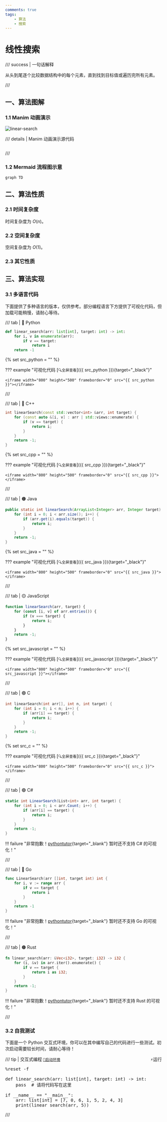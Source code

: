 ```yaml
---
comments: true
tags:
    - 算法
    - 搜索
---
```


# 线性搜索

/// success | 一句话解释

从头到尾逐个比较数据结构中的每个元素，直到找到目标值或遍历完所有元素​​。

///

## 一、算法图解

### 1.1 Manim 动画演示

![linear-search](./images/linear-search.webp)

/// details | Manim 动画演示源代码

```python
```

///

### 1.2 Mermaid 流程图示意

```mermaid
graph TD
```

## 二、算法性质

### 2.1 时间复杂度

时间复杂度为 $O(n)$。

### 2.2 空间复杂度

空间复杂度为 $O(1)$。

### 2.3 其它性质

## 三、算法实现

### 3.1 多语言代码

下面提供了多种语言的版本，仅供参考。部分编程语言下方提供了可视化代码，但加载可能稍慢，请耐心等待。

/// tab | 🔵 Python

```python
def linear_search(arr: list[int], target: int) -> int:
    for i, v in enumerate(arr):
        if v == target:
            return i
    return -1
```

{% set src_python = "" %}

??? example "可视化代码 [`🔍全屏查看`]({{ src_python }}){target="_black"}"

    <iframe width="800" height="500" frameborder="0" src="{{ src_python }}"></iframe>

///

/// tab | 🔴 C++

```cpp
int linearSearch(const std::vector<int> &arr, int target) {
    for (const auto &[i, v] : arr | std::views::enumerate) {
        if (v == target) {
            return i;
        }
    }
    return -1;
}
```

{% set src_cpp = "" %}

??? example "可视化代码 [`🔍全屏查看`]({{ src_cpp }}){target="_black"}"

    <iframe width="800" height="500" frameborder="0" src="{{ src_cpp }}"></iframe>

///

/// tab | 🟠 Java

```java
public static int linearSearch(ArrayList<Integer> arr, Integer target) {
    for (int i = 0; i < arr.size(); i++) {
        if (arr.get(i).equals(target)) {
            return i;
        }
    }
    return -1;
}
```

{% set src_java = "" %}

??? example "可视化代码 [`🔍全屏查看`]({{ src_java }}){target="_black"}"

    <iframe width="800" height="500" frameborder="0" src="{{ src_java }}"></iframe>

///

/// tab | 🟡 JavaScript

```javascript
function linearSearch(arr, target) {
    for (const [i, v] of arr.entries()) {
        if (v === target) {
            return i;
        }
    }
    return -1;
}
```

{% set src_javascript = "" %}

??? example "可视化代码 [`🔍全屏查看`]({{ src_javascript }}){target="_black"}"

    <iframe width="800" height="500" frameborder="0" src="{{ src_javascript }}"></iframe>

///

/// tab | 🟣 C

```c
int linearSearch(int arr[], int n, int target) {
    for (int i = 0; i < n; i++) {
        if (arr[i] == target) {
            return i;
        }
    }
    return -1;
}
```

{% set src_c = "" %}

??? example "可视化代码 [`🔍全屏查看`]({{ src_c }}){target="_black"}"

    <iframe width="800" height="500" frameborder="0" src="{{ src_c }}"></iframe>

///

/// tab | 🟢 C#

```csharp
static int LinearSearch(List<int> arr, int target) {
    for (int i = 0; i < arr.Count; i++) {
        if (arr[i] == target) {
            return i;
        }
    }
    return -1;
}
```

!!! failure "非常抱歉！[pythontutor](https://pythontutor.com/){target="_blank"} 暂时还不支持 C# 的可视化！"

///

/// tab | 🔵 Go

```go
func LinearSearch(arr []int, target int) int {
    for i, v := range arr {
        if v == target {
            return i
        }
    }
    return -1
}
```

!!! failure "非常抱歉！[pythontutor](https://pythontutor.com/){target="_blank"} 暂时还不支持 Go 的可视化！"

///

/// tab | 🟤 Rust

```rust
fn linear_search(arr: &Vec<i32>, target: i32) -> i32 {
    for (i, &v) in arr.iter().enumerate() {
        if v == target {
            return i as i32;
        }
    }
    return -1;
}
```

!!! failure "非常抱歉！[pythontutor](https://pythontutor.com/){target="_blank"} 暂时还不支持 Rust 的可视化！"

///

### 3.2 自我测试

下面是一个 Python 交互式环境，你可以在其中编写自己的代码进行一些测试。初次启动需要较长时间，请耐心等待！

/// tip | 交互式编程 [`🚀启动环境`](javascript:void(activate())) [<kbd style="float:right">⚡运行</kbd>](javascript:void(run()))

<div class="thebe-status"></div>

<pre data-executable>
%reset -f

def linear_search(arr: list[int], target: int) -> int:
    pass  # 请将代码写在这里

if __name__ == "__main__":
    arr: list[int] = [7, 0, 6, 1, 5, 2, 4, 3]
    print(linear_search(arr, 5))
</pre>

///
